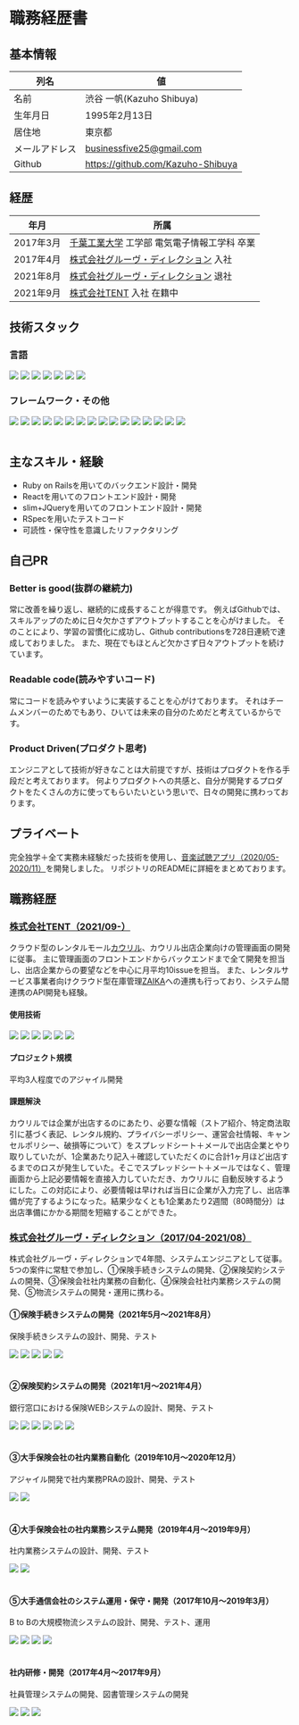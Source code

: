 # 職務経歴書
## 基本情報
| 列名 | 値 |
| ---- | ---- |
| 名前 | 渋谷 一帆(Kazuho Shibuya) |
| 生年月日 | 1995年2月13日 |
| 居住地 | 東京都 |
| メールアドレス | businessfive25@gmail.com |
| Github | https://github.com/Kazuho-Shibuya |

## 経歴
| 年月 | 所属 |
| ---- | ---- |
| 2017年3月 | [千葉工業大学](https://www.it-chiba.ac.jp/) 工学部 電気電子情報工学科 卒業 |
| 2017年4月 | [株式会社グルーヴ・ディレクション](https://groove-direction.com/) 入社 |
| 2021年8月 | [株式会社グルーヴ・ディレクション](https://groove-direction.com/) 退社 |
| 2021年9月 | [株式会社TENT](https://tent-inc.jp/) 入社 在籍中 |

## 技術スタック
### 言語
<div>
  <img src="https://img.shields.io/badge/-Ruby-CC342D?logo=ruby&style=plastic" style="margin: 0">
  <img src="https://img.shields.io/badge/-Java-007396?style=plastic&logo=Java&logoColor=white" style="margin: 0">
  <img src="https://img.shields.io/badge/-Visual%20Basic%20.NET-0645ad?logo=visual-basic-.net&style=plastic&logoColor=white" style="margin: 0">
  <img src="https://img.shields.io/badge/-JavaScript-F7DF1E?logo=JavaScript&style=plastic&logoColor=white" style="margin: 0">
  <img src="https://img.shields.io/badge/-TypeScript-007ACC?logo=typescript&style=plastic&logoColor=white" style="margin: 0">
  <img src="https://img.shields.io/badge/-CRS-444197?logo=crs&style=plastic&logoColor=white" style="margin: 0">
  <img src="https://img.shields.io/badge/-HTML5-e34f26?logo=html5&style=plastic&logoColor=white" style="margin: 0">
</div>

### フレームワーク・その他
<div>
  <img src="https://img.shields.io/badge/-Ruby%20on%20Rails-CC0000?logo=ruby-on-rails&style=plastic" style="margin: 0">
  <img src="https://img.shields.io/badge/-Spring%20Boot-6DB33F?logo=spring-boot&style=plastic&logoColor=white" style="margin: 0">
  <img src="https://img.shields.io/badge/-Spring-6DB33F?logo=spring&style=plastic&logoColor=white" style="margin: 0">
  <img src="https://img.shields.io/badge/-React-45b8d8?logo=react&style=plastic&logoColor=white" style="margin: 0">
  <img src="https://img.shields.io/badge/-Vue.js-4FC08D?logo=vue.js&style=plastic&logoColor=white" style="margin: 0">
  <img src="https://img.shields.io/badge/-jQuery-0769AD?logo=jquery&style=plastic" style="margin: 0">
  <img src="https://img.shields.io/badge/-AWS-232F3E?logo=amazon-aws&style=plastic" style="margin: 0">
  <img src="https://img.shields.io/badge/-Microsoft%20Azure-0078D4?logo=microsoft-azure&style=plastic&logoColor=white" style="margin: 0">
  <img src="https://img.shields.io/badge/-MySQL-007396?style=plastic&logo=mysql&logoColor=white" style="margin: 0">
  <img src="https://img.shields.io/badge/-Oracle-f80000.svg?logo=oracle&style=plastic" style="margin: 0">
  <img src="https://img.shields.io/badge/-Linux-6C6694?logo=linux&style=plastic" style="margin: 0">
  <img src="https://img.shields.io/badge/-Docker-46a2f1?logo=docker&style=plastic&logoColor=white" style="margin: 0">
  <img src="https://img.shields.io/badge/-GitHub-181717?logo=github&style=plastic" style="margin: 0">
  <img src="https://img.shields.io/badge/-Subversion-809CC9?logo=subversion&style=plastic&logoColor=white" style="margin: 0">
  <img src="https://img.shields.io/badge/-UiPath-fa4616?logo=uipath&style=plastic&logoColor=white" style="margin: 0">
  <img src="https://img.shields.io/badge/-Biz/Browser-444197?logo=biz/browser&style=plastic&logoColor=white" style="margin: 0">
</div>
<br>

## 主なスキル・経験
- Ruby on Railsを用いてのバックエンド設計・開発
- Reactを用いてのフロントエンド設計・開発
- slim+JQueryを用いてのフロントエンド設計・開発
- RSpecを用いたテストコード
- 可読性・保守性を意識したリファクタリング

<div style="page-break-before:always"></div>

## 自己PR
### Better is good(抜群の継続力)
常に改善を繰り返し、継続的に成長することが得意です。
例えばGithubでは、スキルアップのために日々欠かさずアウトプットすることを心がけました。
そのことにより、学習の習慣化に成功し、Github contributionsを728日連続で達成しておりました。
また、現在でもほとんど欠かさず日々アウトプットを続けています。

### Readable code(読みやすいコード)
常にコードを読みやすいように実装することを心がけております。
それはチームメンバーのためでもあり、ひいては未来の自分のためだと考えているからです。

### Product Driven(プロダクト思考)
エンジニアとして技術が好きなことは大前提ですが、技術はプロダクトを作る手段だと考えております。
何よりプロダクトへの共感と、自分が開発するプロダクトをたくさんの方に使ってもらいたいという思いで、日々の開発に携わっております。

## プライベート
完全独学＋全て実務未経験だった技術を使用し、[音楽試聴アプリ（2020/05-2020/11）](https://github.com/Kazuho-Shibuya/unknownmusic)を開発しました。
リポジトリのREADMEに詳細をまとめております。

## 職務経歴
### [株式会社TENT（2021/09-）](https://tent-inc.jp/)
クラウド型のレンタルモール[カウリル](https://kauriru.com)、カウリル出店企業向けの管理画面の開発に従事。
主に管理画面のフロントエンドからバックエンドまで全て開発を担当し、出店企業からの要望などを中心に月平均10issueを担当。
また、レンタルサービス事業者向けクラウド型在庫管理[ZAIKA](https://za-ika.com/)への連携も行っており、システム間連携のAPI開発も経験。

#### 使用技術
<div>
  <img src="https://img.shields.io/badge/-Ruby%20on%20Rails-CC0000?logo=ruby-on-rails&style=plastic" style="margin: 0">
  <img src="https://img.shields.io/badge/-React-45b8d8?logo=react&style=plastic&logoColor=white" style="margin: 0">
  <img src="https://img.shields.io/badge/-jQuery-0769AD?logo=jquery&style=plastic" style="margin: 0">
  <img src="https://img.shields.io/badge/-AWS-232F3E?logo=amazon-aws&style=plastic" style="margin: 0">
  <img src="https://img.shields.io/badge/-Docker-46a2f1?logo=docker&style=plastic&logoColor=white" style="margin: 0">
  <img src="https://img.shields.io/badge/-GitHub-181717?logo=github&style=plastic" style="margin: 0">
</div>

#### プロジェクト規模
平均3人程度でのアジャイル開発

#### 課題解決
カウリルでは企業が出店するのにあたり、必要な情報（ストア紹介、特定商法取引に基づく表記、レンタル規約、プライバシーポリシー、運営会社情報、キャンセルポリシー、破損等について）をスプレッドシート＋メールで出店企業とやり取りしていたが、1企業あたり記入＋確認していただくのに合計1ヶ月ほど出店するまでのロスが発生していた。そこでスプレッドシート＋メールではなく、管理画面から上記必要情報を直接入力していただき、カウリルに
自動反映するようにした。この対応により、必要情報は早ければ当日に企業が入力完了し、出店準備が完了するようになった。結果少なくとも1企業あたり2週間（80時間分）は出店準備にかかる期間を短縮することができた。

<div style="page-break-before:always"></div>

### [株式会社グルーヴ・ディレクション（2017/04-2021/08）](https://groove-direction.com/)
株式会社グルーヴ・ディレクションで4年間、システムエンジニアとして従事。
5つの案件に常駐で参加し、①保険手続きシステムの開発、②保険契約システムの開発、③保険会社社内業務の自動化、④保険会社社内業務システムの開発、⑤物流システムの開発・運用に携わる。

#### ①保険手続きシステムの開発（2021年5月〜2021年8月）
保険手続きシステムの設計、開発、テスト
<div>
  <img src="https://img.shields.io/badge/-Spring%20Boot-6DB33F?logo=spring-boot&style=plastic&logoColor=white" style="margin: 0">
  <img src="https://img.shields.io/badge/-JavaScript-F7DF1E?logo=JavaScript&style=plastic&logoColor=white" style="margin: 0">
  <img src="https://img.shields.io/badge/-HTML5-e34f26?logo=html5&style=plastic&logoColor=white" style="margin: 0">
  <img src="https://img.shields.io/badge/-Microsoft%20Azure-0078D4?logo=microsoft-azure&style=plastic&logoColor=white" style="margin: 0">
  <img src="https://img.shields.io/badge/-Subversion-809CC9?logo=subversion&style=plastic&logoColor=white" style="margin: 0">
</div>
<br>

#### ②保険契約システムの開発（2021年1月〜2021年4月）
銀行窓口における保険WEBシステムの設計、開発、テスト
<div>
  <img src="https://img.shields.io/badge/-Spring-6DB33F?logo=spring&style=plastic&logoColor=white" style="margin: 0">
  <img src="https://img.shields.io/badge/-Vue.js-4FC08D?logo=vue.js&style=plastic&logoColor=white" style="margin: 0">
  <img src="https://img.shields.io/badge/-TypeScript-007ACC?logo=typescript&style=plastic&logoColor=white" style="margin: 0">
  <img src="https://img.shields.io/badge/-HTML5-e34f26?logo=html5&style=plastic&logoColor=white" style="margin: 0">
  <img src="https://img.shields.io/badge/-Oracle-f80000.svg?logo=oracle&style=plastic" style="margin: 0">
  <img src="https://img.shields.io/badge/-Subversion-809CC9?logo=subversion&style=plastic&logoColor=white" style="margin: 0">
</div>
<br>

#### ③大手保険会社の社内業務自動化（2019年10月〜2020年12月）
アジャイル開発で社内業務PRAの設計、開発、テスト
<div>
  <img src="https://img.shields.io/badge/-Visual%20Basic%20.NET-0645ad?logo=visual-basic-.net&style=plastic&logoColor=white" style="margin: 0">
  <img src="https://img.shields.io/badge/-UiPath-fa4616?logo=uipath&style=plastic&logoColor=white" style="margin: 0">
</div>
<br>

#### ④大手保険会社の社内業務システム開発（2019年4月〜2019年9月）
社内業務システムの設計、開発、テスト
<div>
  <img src="https://img.shields.io/badge/-CRS-444197?logo=crs&style=plastic&logoColor=white" style="margin: 0">
  <img src="https://img.shields.io/badge/-Biz/Browser-444197?logo=biz/browser&style=plastic&logoColor=white" style="margin: 0">
</div>
<br>

#### ⑤大手通信会社のシステム運用・保守・開発（2017年10月〜2019年3月）
B to Bの大規模物流システムの設計、開発、テスト、運用
<div>
  <img src="https://img.shields.io/badge/-Java-007396?style=plastic&logo=Java&logoColor=white" style="margin: 0">
  <img src="https://img.shields.io/badge/-HTML5-e34f26?logo=html5&style=plastic&logoColor=white" style="margin: 0">
  <img src="https://img.shields.io/badge/-Oracle-f80000?logo=oracle&style=plastic" style="margin: 0">
  <img src="https://img.shields.io/badge/-Linux-6C6694?logo=linux&style=plastic" style="margin: 0">
</div>
<br>

#### 社内研修・開発（2017年4月〜2017年9月）
社員管理システムの開発、図書管理システムの開発
<div>
  <img src="https://img.shields.io/badge/-Java-007396?style=plastic&logo=java&logoColor=white" style="margin: 0">
  <img src="https://img.shields.io/badge/-HTML5-e34f26?logo=html5&style=plastic&logoColor=white" style="margin: 0">
  <img src="https://img.shields.io/badge/-MySQL-007396?style=plastic&logo=mysql&logoColor=white" style="margin: 0">
</div>
